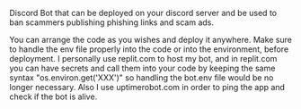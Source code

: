 Discord Bot that can be deployed on your discord server and be used to ban scammers publishing phishing links and scam ads.

You can arrange the code as you wishes and deploy it anywhere. Make sure to handle the env file properly into the code or into the environment, before deployment. I personally use replit.com to host my bot, and in replit.com you can have secrets and call them into your code by keeping the same syntax "os.environ.get('XXX')" so handling the bot.env file would be no longer necessary. Also I use uptimerobot.com in order to ping the app and check if the bot is alive.
